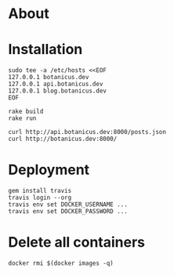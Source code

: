 # About

# Installation

```
sudo tee -a /etc/hosts <<EOF
127.0.0.1 botanicus.dev
127.0.0.1 api.botanicus.dev
127.0.0.1 blog.botanicus.dev
EOF

rake build
rake run

curl http://api.botanicus.dev:8000/posts.json
curl http://botanicus.dev:8000/
```

# Deployment

```
gem install travis
travis login --org
travis env set DOCKER_USERNAME ...
travis env set DOCKER_PASSWORD ...
```

# Delete all containers

```
docker rmi $(docker images -q)
```
